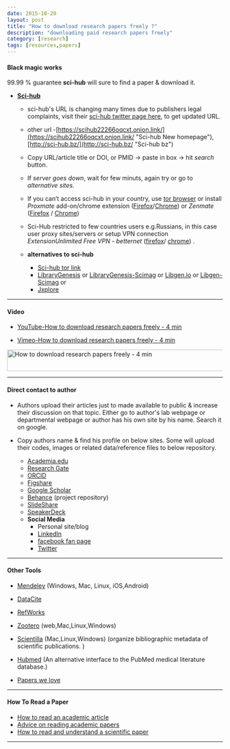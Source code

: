 ```yaml
---
date: 2015-10-20
layout: post
title: "How to download research papers freely ?"
description: "downloading paid research papers freely"
category: [research]
tags: [resources,papers]
---
```


#### Black magic works
99.99 % guarantee **sci-hub** will sure to find a paper & download it.

* **[Sci-hub](https://twitter.com/sci_hub "Sci-hub Twitter")**

	* sci-hub's URL is changing many times due to publishers legal complaints,  visit their [sci-hub twitter page here](https://twitter.com/sci_hub "Sci-hub twitter page"), to get updated URL.
	* other url -[https://scihub22266oqcxt.onion.link/](https://scihub22266oqcxt.onion.link/ "Sci-hub New homepage"), [http://sci-hub.bz/](http://sci-hub.bz/ "Sci-hub bz")
	* Copy URL/article title or DOI, or PMID -> paste in box -> hit *search* button.
	* If *server goes down*, wait for few minuts, again try or go to *alternative sites.*
	* If you can’t access sci-hub in your country, use [tor browser](https://www.torproject.org/projects/torbrowser.html.en) or install *Proxmate* add-on/chrome extension ([Firefox](https://addons.mozilla.org/en-US/firefox/addon/proxmate/ "Proxmate firefox add-On")/[Chrome](https://chrome.google.com/webstore/detail/proxmate/ifalmiidchkjjmkkbkoaibpmoeichmki "Proxmate Chrome extension")) or *Zenmate* ([Firefox](https://addons.mozilla.org/en-us/firefox/addon/zenmate-security-privacy-vpn/) / [Chrome](https://chrome.google.com/webstore/detail/zenmate-security-privacy/fdcgdnkidjaadafnichfpabhfomcebme?hl=en))
	* Sci-Hub restricted to few countries users e.g.Russians, in this case user proxy sites/servers or setup VPN connection *ExtensionUnlimited Free VPN - betternet* ([firefox](https://addons.mozilla.org/en-us/firefox/addon/unlimited-free-vpn-betternet/?src=search)/ [chrome](https://chrome.google.com/webstore/detail/unlimited-free-vpn-better/gjknjjomckknofjidppipffbpoekiipm?hl=en)) .

	* **alternatives to sci-hub**
		* [Sci-hub tor link](scihub22266oqcxt.onion "Sci-hub tor access link")
		* [LibraryGenesis](http://gen.lib.rus.ec/) or [LibraryGenesis-Scimag](http://libgen.org/scimag/ "Libgen homepage") or [Libgen.io](http://libgen.io/) or [Libgen-Scimag](http://93.174.95.27/scimag/) or
		* [Jxplore](http://jxplore.com/ "Jxplore homepage")

-----

#### Video

* [YouTube-How to download research papers freely - 4 min](https://youtu.be/4c6BloRfFvc)

* [Vimeo-How to download research papers freely - 4 min](https://vimeo.com/142993354)


<a href="https://youtu.be/4c6BloRfFvc"> <img src="http://img.youtube.com/vi/4c6BloRfFvc/0.jpg"
alt="How to download research papers freely - 4 min" width="700" height="50" border="0" /></a>

-----

#### Direct contact to author
* Authors upload their articles just to made available to public & increase their discussion on that topic.
Either go to author's lab webpage or departmental webpage or author has his own site by his name. Search it on google.

* Copy authors name & find his profile on below sites.
Some will upload their codes, images or related data/reference files to below repository.
	* [Academia.edu](https://www.academia.edu/)
	* [Research Gate](https://www.researchgate.net/)
	* [ORCID](http://orcid.org/ "open, non-profit, community-based effort to provide a registry of unique researcher identifiers and a transparent method of linking research activities and outputs to these identifiers.")
	* [Figshare](http://figshare.com/ "manage your research in the cloud and control who you share it with or make it publicly available and citable ")
	* [Google Scholar](https://scholar.google.co.in/)
	* [Behance](https://www.behance.net/) (project repository)
	* [SlideShare](http://www.slideshare.net/ "Slideshare homepage")
	* [SpeakerDeck](https://speakerdeck.com/ "SpeakerDeck homepage")
	* **Social Media**
		* Personal site/blog
		* [LinkedIn](https://www.linkedin.com/ "LinkedIn homepage")
		* [facebook fan page](https://www.facebook.com/ "facebook homepage")
		* [Twitter](https://twitter.com/ "twitter homepage")

-----

#### Other Tools
* [Mendeley](https://www.mendeley.com/ "Mendeley homepage") (Windows, Mac, Linux, iOS,Android)
* [DataCite](https://www.datacite.org/ "establish easier access to research data on the Internet, increase acceptance of research data as legitimate, citable contributions to the scholarly record, support data archiving that will permit results to be verified and re-purposed for future study.")
* [RefWorks](https://www.refworks.com/ "an online research management, writing and collaboration tool -- is designed to help researchers easily gather, manage, store and share all types of information, as well as generate citations and bibliographies")
* [Zootero](https://www.zotero.org/ "Zootero homepage") (web,Mac,Linux,Windows)
* [Scientilla](http://www.scientilla.net/ "Scientilla homepage") (Mac,Linux,Windows) (organize bibliographic metadata of scientific publications. )
* [Hubmed](http://git.macropus.org/hubmed/ "Hubmed homepage") (An alternative interface to the PubMed medical literature database.)

* [Papers we love](https://github.com/papers-we-love/papers-we-love "Papers from the computer science community to read and discus")

-----

#### How To Read a Paper
* [How to read an academic article](http://organizationsandmarkets.com/2010/08/31/how-to-read-an-academic-article/)
* [Advice on reading academic papers](http://www4.ncsu.edu/~akmassey/posts/2012-02-15-advice-on-reading-academic-papers.html)
* [How to read and understand a scientific paper](http://violentmetaphors.com/2013/08/25/how-to-read-and-understand-a-scientific-paper-2/)

-----
